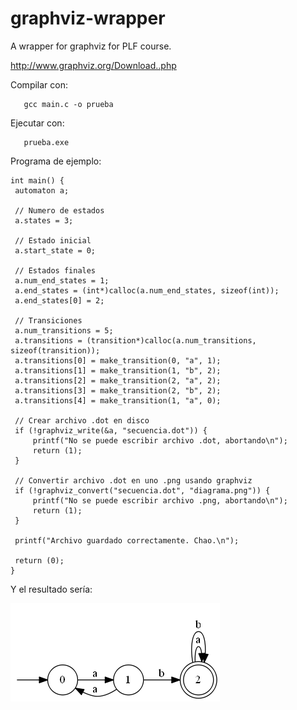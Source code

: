 # graphviz-wrapper
A wrapper for graphviz for PLF course.

http://www.graphviz.org/Download..php

Compilar con:
```
   gcc main.c -o prueba
```

Ejecutar con:
```
   prueba.exe
```

Programa de ejemplo:
   ```
int main() {
    automaton a;

    // Numero de estados
    a.states = 3;

    // Estado inicial
    a.start_state = 0;

    // Estados finales
    a.num_end_states = 1;
    a.end_states = (int*)calloc(a.num_end_states, sizeof(int));
    a.end_states[0] = 2;

    // Transiciones
    a.num_transitions = 5;
    a.transitions = (transition*)calloc(a.num_transitions, sizeof(transition));
    a.transitions[0] = make_transition(0, "a", 1);
    a.transitions[1] = make_transition(1, "b", 2);
    a.transitions[2] = make_transition(2, "a", 2);
    a.transitions[3] = make_transition(2, "b", 2);
    a.transitions[4] = make_transition(1, "a", 0);

    // Crear archivo .dot en disco
    if (!graphviz_write(&a, "secuencia.dot")) {
        printf("No se puede escribir archivo .dot, abortando\n");
        return (1);
    }

    // Convertir archivo .dot en uno .png usando graphviz
    if (!graphviz_convert("secuencia.dot", "diagrama.png")) {
        printf("No se puede escribir archivo .png, abortando\n");
        return (1);
    }

    printf("Archivo guardado correctamente. Chao.\n");

    return (0);
}
```
Y el resultado sería:

![alt text](https://github.com/rtapiapincheira/graphviz-wrapper/blob/master/diagrama.png "diagrama.png")